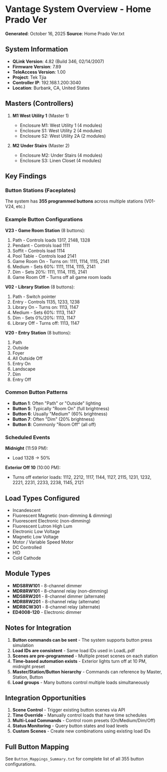 # Vantage System Overview - Home Prado Ver
**Generated**: October 16, 2025
**Source**: Home Prado Ver.txt

## System Information
- **QLink Version**: 4.82 (Build 346, 02/14/2007)
- **Firmware Version**: 7.89
- **TeleAccess Version**: 1.00
- **Project**: Tek Tjia
- **Controller IP**: 192.168.1.200:3040
- **Location**: Burbank, CA, United States

## Masters (Controllers)
1. **M1 West Utility 1** (Master 1)
   - Enclosure M1: West Utility 1 (4 modules)
   - Enclosure S1: West Utility 2 (4 modules)
   - Enclosure S2: West Utility 2A (2 modules)

2. **M2 Under Stairs** (Master 2)
   - Enclosure M2: Under Stairs (4 modules)
   - Enclosure S3: Linen Closet (4 modules)

## Key Findings

### Button Stations (Faceplates)
The system has **355 programmed buttons** across multiple stations (V01-V24, etc.)

### Example Button Configurations

**V23 - Game Room Station** (8 buttons):
1. Path - Controls loads 1317, 2148, 1328
2. Pendant - Controls load 1111
3. Soffit - Controls load 1114
4. Pool Table - Controls load 2141
5. Game Room On - Turns on: 1111, 1114, 1115, 2141
6. Medium - Sets 60%: 1111, 1114, 1115, 2141
7. Dim - Sets 20%: 1111, 1114, 1115, 2141
8. Game Room Off - Turns off all game room loads

**V02 - Library Station** (8 buttons):
1. Path - Switch pointer
4. Entry - Controls 1135, 1233, 1238
5. Library On - Turns on: 1113, 1147
6. Medium - Sets 60%: 1113, 1147
7. Dim - Sets 0%/20%: 1113, 1147
8. Library Off - Turns off: 1113, 1147

**V20 - Entry Station** (8 buttons):
1. Path
2. Outside
3. Foyer
4. All Outside Off
5. Entry On
6. Landscape
7. Dim
8. Entry Off

### Common Button Patterns
- **Button 1**: Often "Path" or "Outside" lighting
- **Button 5**: Typically "Room On" (full brightness)
- **Button 6**: Usually "Medium" (60% brightness)
- **Button 7**: Often "Dim" (20% brightness)
- **Button 8**: Commonly "Room Off" (all off)

### Scheduled Events
**Midnight** (11:59 PM):
- Load 1328 → 50%

**Exterior Off 10** (10:00 PM):
- Turns off exterior loads: 1112, 2212, 1117, 1144, 1127, 2115, 1231, 1232, 2221, 2231, 2233, 2238, 1145, 2121

## Load Types Configured
- Incandescent
- Fluorescent Magnetic (non-dimming & dimming)
- Fluorescent Electronic (non-dimming)
- Fluorescent Lutron High Lum
- Electronic Low Voltage
- Magnetic Low Voltage
- Motor / Variable Speed Motor
- DC Controlled
- HID
- Cold Cathode

## Module Types
- **MDS8RW101** - 8-channel dimmer
- **MDR8RW101** - 8-channel relay (non-dimming)
- **MDS8RW201** - 8-channel dimmer (alternate)
- **MDR8RW201** - 8-channel relay (alternate)
- **MDR8CW301** - 8-channel relay (alternate)
- **ED4008-120** - Electronic dimmer

## Notes for Integration
1. **Button commands can be sent** - The system supports button press simulation
2. **Load IDs are consistent** - Same load IDs used in LoadL.pdf
3. **Scenes are pre-programmed** - Multiple preset scenes on each station
4. **Time-based automation exists** - Exterior lights turn off at 10 PM, midnight preset
5. **Master/Station/Button hierarchy** - Commands can reference by Master, Station, Button
6. **Load groups** - Many buttons control multiple loads simultaneously

## Integration Opportunities
1. **Scene Control** - Trigger existing button scenes via API
2. **Time Override** - Manually control loads that have time schedules
3. **Multi-Load Commands** - Control room presets (On/Medium/Dim/Off)
4. **Status Monitoring** - Query button states and load levels
5. **Custom Scenes** - Create new combinations using existing load IDs

## Full Button Mapping
See `Button_Mappings_Summary.txt` for complete list of all 355 button configurations.
